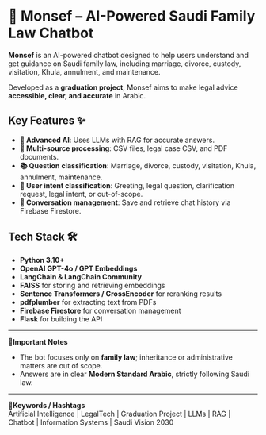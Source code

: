 # 🚀 Monsef – AI-Powered Saudi Family Law Chatbot


**Monsef** is an AI-powered chatbot designed to help users understand and get guidance on Saudi family law, including marriage, divorce, custody, visitation, Khula, annulment, and maintenance.  

Developed as a **graduation project**, Monsef aims to make legal advice **accessible, clear, and accurate** in Arabic.  


## Key Features ✨

- **🧠 Advanced AI**: Uses LLMs with RAG for accurate answers.  
- **📄 Multi-source processing**: CSV files, legal case CSV, and PDF documents.  
- **📚 Question classification**: Marriage, divorce, custody, visitation, Khula, annulment, maintenance.  
- **📝 User intent classification**: Greeting, legal question, clarification request, legal intent, or out-of-scope.  
- **💾 Conversation management**: Save and retrieve chat history via Firebase Firestore.  


## Tech Stack 🛠️

- **Python 3.10+**  
- **OpenAI GPT-4o / GPT Embeddings**  
- **LangChain & LangChain Community**  
- **FAISS** for storing and retrieving embeddings  
- **Sentence Transformers / CrossEncoder** for reranking results  
- **pdfplumber** for extracting text from PDFs  
- **Firebase Firestore** for conversation management  
- **Flask** for building the API   

---


🧩**Important Notes**  
- The bot focuses only on **family law**; inheritance or administrative matters are out of scope.  
- Answers are in clear **Modern Standard Arabic**, strictly following Saudi law.

  
---
🔑**Keywords / Hashtags**  
Artificial Intelligence | LegalTech | Graduation Project | LLMs | RAG | Chatbot | Information Systems | Saudi Vision 2030
